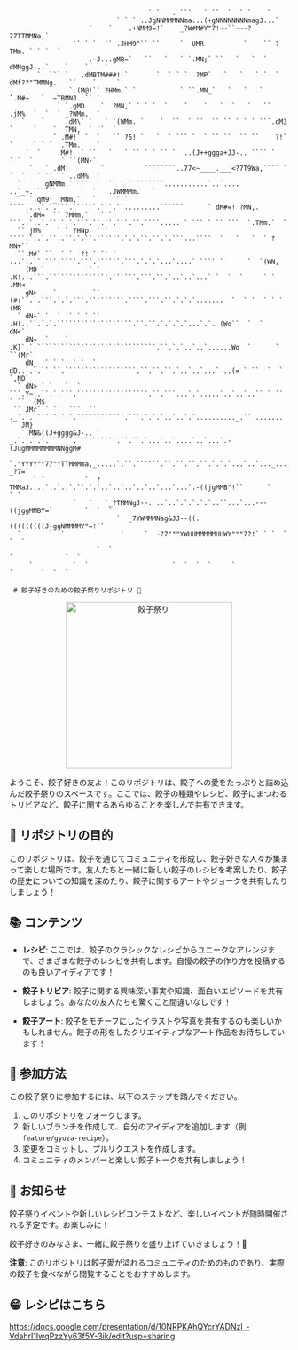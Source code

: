 ```
                                   ` `   . ```   ` ``  `  ` `    `
                           ` ` ` ..JgNNMMMNNma...(+gNNNNNNNNmagJ...`
                    `    `    .+NMM9=!`    _?W#M#Y"7!~~``~~~?77TTMMNa,`
                `` ` `  `` .JHM9^`` ``     `  UMR          `    `` ?TMm. ` ` `  `
                    .-J...gMB=`   ``   `   ` `.MN;` ``   `   `  `    dMNggJ-..`    `    `    `
    `  `  ``` `   .dMBTM###! `       `  ` ` `  ?MP`   `   `   ` `  ` dMf??"TMMNg..  ``    `     `
               `.(M@!`` ?HMm.` `           ` ``.MN_`   `   `   `   `.M#~   `  ~TBMNJ. `` `
            ` `.gMD    `  ?MN,` ` ` `  `    `    `   `  `   `   `` .jM%  `  `  ` _?WMm,  `
   `    `     .dM\` `   ` `(WMm. `    `  ``  ` ``  `` `` ` ` ` ```.dM3 `     `    ` _TMN,  ` ``  `
           ` .M#!` `  `   `` ?5! `   `  ` ``` `  ` `` ``  `` ``    ?!`   `     ` ` `  .TMm.    `
    `  `    .M#!  ` ``   `   ` `` ` ` `` `  ..(J++ggga+JJ-.. ```` `    ` `  `       ` ``(MN-`
     ``  ` .dM!        `          ````````..77<~____.___<?7T9Wa,```` `  `  `  `` ``  ` ..dM%  `
  `   ` .gNMMm.`````  `  `` ` ` ```````...........`..`.... ..`_~.``````      `  `   .JWMMMm.   `
  `  `.qM9!_TMNm,``  `     ` ` ````....`.`.```.``````.```.``.........``````      ` dM#=! ?MN,.
    `.dM=  `` 7MMm,`   ` `   ```..`..`.``.`.`.```.``.``.```.``.````..... ` ``` ` `` ```  `.TMm.`  `
  `` jM%    ` ` ?HNp  ` ` ````.`..`.``..``.`.``.``````.`.`.``.``.`.```...````  `   `   `  ` ?MN+``
  ``.M#` ``  ` `  ?! ` `` `  ...`..``.```.````.```.``````.```.`.`.`...`....` ```` `      `  `(WN,
    (MD `           ` `   .K!...```.```````````````.``````.```.``.`..`..`...` `  `  `     ` ` .MN<
    gN>    `         ``  (#:``.`.```.`.`.```.`````````.````.```.``.`.`.`.......  `  ` `  ` ` ` (MR
  ` dN~` `  `  ` ` ` `` .H!..``.`.`.```````````````````.``.``.`.`.`.`...`.`. (Wo``  `  `        dN<`
    dN~  `    `        .K}`.`.``````````````````````````````.``.`.`..`..`......Wo  `      `   ``(Mr`
    dN_  ` ` `  ` `  ` dD..`.`.``.``.``````````````````.``.``.``.`..`..`...` ..(= ` ``  `  `   `,ND`
  ` dN> ` `   `  ` ```.Y~..``.`.```.``````````````````.``.```...`.`.....`..`..`..`` ` ``  ` ``  (M$
 `` JMr` ` ``  ```  `` ._`.`.````````.`.````````````.```.`.`.`..`..`.`.........._.`` ....... `  JM}
   `.MN&((J+gggg&J-.. ` _.`.`.`.`.``````.``````````.``.``.`...`..`....`..`...`.-(JugMMMMMMMMNNggM#`
    `."YYYY""77""TTMMMma,_.....`.``.``````.``.``.``.``.`.`.`...`..`..._...._.JgHMB"!`        _?7=`
      ` `          `  ?TMMaJ....`..`..`.``.`.`..`..`..`..`..`...`...`.-((jgMMB"!``      `      ` `
                `   `   `_?TMMNgJ--. ..`..`.`.`.`.`..``...`...---((jggMMBY=`        `  `  `
                           `  _7YWMMMNag&JJ--((.(((((((((J+ggNMMMMY"=!``
  `       `  `              `     `  ~?7"""YWHHMMMMMHHWY"""7?!` ` `  `  `  `
                      `  `                                                    `             `  `
     `          `  `                     `  `  `  `     `                `       `  `  `
```

     # 餃子好きのための餃子祭りリポジトリ 🥟

<p align="center">
  <img src="https://example.com/gyoza-party.gif" alt="餃子祭り" width="300">
</p>

ようこそ、餃子好きの友よ！このリポジトリは、餃子への愛をたっぷりと詰め込んだ餃子祭りのスペースです。ここでは、餃子の種類やレシピ、餃子にまつわるトリビアなど、餃子に関するあらゆることを楽しんで共有できます。

## 🥢 リポジトリの目的

このリポジトリは、餃子を通じてコミュニティを形成し、餃子好きな人々が集まって楽しむ場所です。友人たちと一緒に新しい餃子のレシピを考案したり、餃子の歴史についての知識を深めたり、餃子に関するアートやジョークを共有したりしましょう！

## 📚 コンテンツ

- **レシピ**: ここでは、餃子のクラシックなレシピからユニークなアレンジまで、さまざまな餃子のレシピを共有します。自慢の餃子の作り方を投稿するのも良いアイディアです！

- **餃子トリビア**: 餃子に関する興味深い事実や知識、面白いエピソードを共有しましょう。あなたの友人たちも驚くこと間違いなしです！

- **餃子アート**: 餃子をモチーフにしたイラストや写真を共有するのも楽しいかもしれません。餃子の形をしたクリエイティブなアート作品をお待ちしています！

## 🤝 参加方法

この餃子祭りに参加するには、以下のステップを踏んでください。

1. このリポジトリをフォークします。
2. 新しいブランチを作成して、自分のアイディアを追加します（例: `feature/gyoza-recipe`）。
3. 変更をコミットし、プルリクエストを作成します。
4. コミュニティのメンバーと楽しい餃子トークを共有しましょう！

## 📣 お知らせ

餃子祭りイベントや新しいレシピコンテストなど、楽しいイベントが随時開催される予定です。お楽しみに！

餃子好きのみなさま、一緒に餃子祭りを盛り上げていきましょう！🎉

**注意**: このリポジトリは餃子愛が溢れるコミュニティのためのものであり、実際の餃子を食べながら閲覧することをおすすめします。


## 😁 レシピはこちら

https://docs.google.com/presentation/d/10NRPKAhQYcrYADNzl_-VdahrI1IwqPzzYy63f5Y-3ik/edit?usp=sharing
